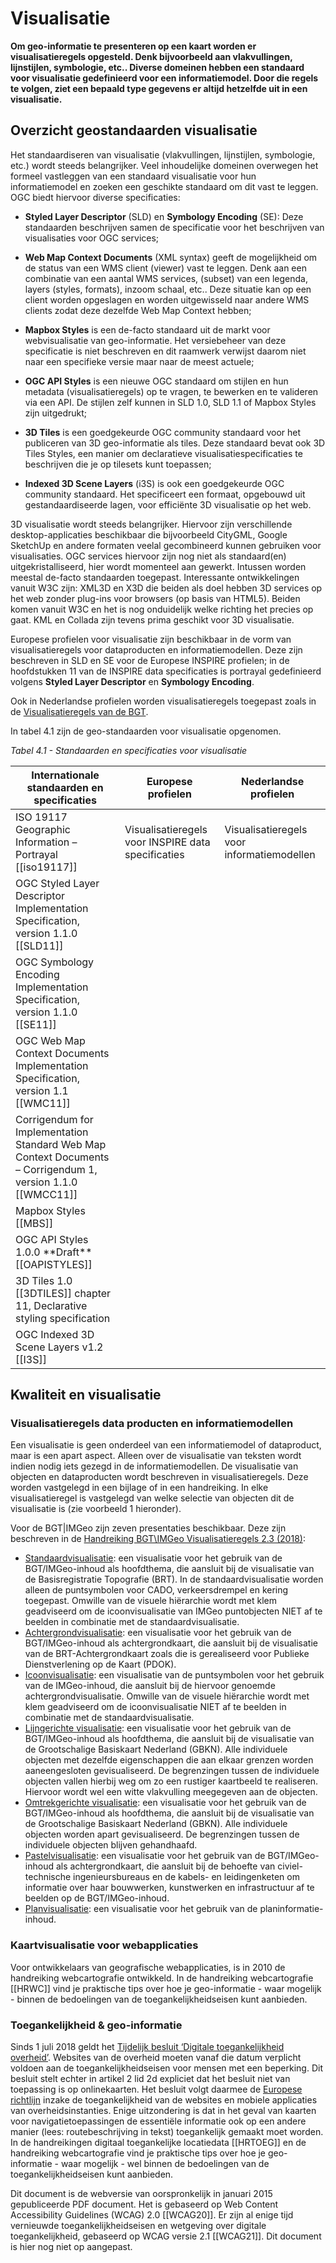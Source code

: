 # Visualisatie

**Om geo-informatie te presenteren op een kaart worden er visualisatieregels opgesteld. Denk bijvoorbeeld aan vlakvullingen, lijnstijlen, symbologie, etc.. Diverse domeinen hebben een standaard voor visualisatie gedefinieerd voor een informatiemodel. Door die regels te volgen, ziet een bepaald type gegevens er altijd hetzelfde uit in een visualisatie.**

## Overzicht geostandaarden visualisatie

Het standaardiseren van visualisatie (vlakvullingen, lijnstijlen, symbologie, etc.) wordt steeds belangrijker. Veel inhoudelijke domeinen overwegen het formeel vastleggen van een standaard visualisatie voor hun informatiemodel en zoeken een geschikte standaard om dit vast te leggen. OGC biedt hiervoor diverse specificaties: 

-   **Styled Layer Descriptor** (SLD) en **Symbology Encoding** (SE): Deze standaarden beschrijven samen de specificatie voor het beschrijven van visualisaties voor OGC services;

-   **Web Map Context Documents** (XML syntax) geeft de mogelijkheid om de status van een WMS client (viewer) vast te leggen. Denk aan een combinatie van een aantal WMS services, (subset) van een legenda, layers (styles, formats), inzoom schaal, etc.. Deze situatie kan op een client worden opgeslagen en worden uitgewisseld naar andere WMS clients zodat deze dezelfde Web Map Context hebben;

-   **Mapbox Styles** is een de-facto standaard uit de markt voor webvisualisatie van geo-informatie. Het versiebeheer van deze specificatie is niet beschreven en dit raamwerk verwijst daarom niet naar een specifieke versie maar naar de meest actuele; 

-   **OGC API Styles** is een nieuwe OGC standaard om stijlen en hun metadata (visualisatieregels) op te vragen, te bewerken en te valideren via een API. De stijlen zelf kunnen in SLD 1.0, SLD 1.1 of Mapbox Styles zijn uitgedrukt;

- **3D Tiles** is een goedgekeurde OGC community standaard voor het publiceren van 3D geo-informatie als tiles. Deze standaard bevat ook 3D Tiles Styles, een manier om declaratieve visualisatiespecificaties te beschrijven die je op tilesets kunt toepassen;

- **Indexed 3D Scene Layers** (i3S) is ook een goedgekeurde OGC community standaard. Het specificeert een formaat, opgebouwd uit gestandaardiseerde lagen, voor efficiënte 3D visualisatie op het web.

<aside class="note">3D visualisatie wordt steeds belangrijker. Hiervoor zijn verschillende
    desktop-applicaties beschikbaar die bijvoorbeeld CityGML, Google SketchUp en
    andere formaten veelal gecombineerd kunnen gebruiken voor visualisaties. OGC
    services hiervoor zijn nog niet als standaard(en) uitgekristalliseerd, hier
    wordt momenteel aan gewerkt. Intussen worden meestal de-facto standaarden
    toegepast. Interessante ontwikkelingen vanuit W3C zijn: XML3D en X3D die
    beiden als doel hebben 3D services op het web zonder plug-ins voor browsers
    (op basis van HTML5). Beiden komen vanuit W3C en het is nog onduidelijk
    welke richting het precies op gaat. KML en Collada zijn tevens prima
    geschikt voor 3D visualisatie.</aside>

 Europese profielen voor visualisatie zijn beschikbaar in de vorm van visualisatieregels voor dataproducten en informatiemodellen. Deze zijn beschreven in SLD en SE voor de Europese INSPIRE profielen; in de hoofdstukken 11 van de INSPIRE data specificaties is portrayal gedefinieerd volgens **Styled Layer Descriptor** en **Symbology Encoding**.

Ook in Nederlandse profielen worden visualisatieregels toegepast zoals in de [Visualisatieregels van de BGT](#bgtvoorbeeld).

In tabel 4.1 zijn de geo-standaarden voor visualisatie opgenomen. 

*Tabel 4.1 - Standaarden en specificaties voor visualisatie*

<table>
  <colgroup>
  <col% style= "width: 34%;" >
  <col% style= "width: 33%;" >
  <col% style= "width: 33%;" >
   </colgroup>
  <thead>
    <tr>
      <th> Internationale standaarden en specificaties </th>
      <th> Europese profielen </th>
      <th> Nederlandse profielen </th>
    </tr>
  </thead>
  <tbody>
    <tr>
      <td>ISO 19117 Geographic Information – Portrayal [[iso19117]] </td>
      <td>Visualisatieregels voor INSPIRE data specificaties </td>
      <td>Visualisatieregels voor informatiemodellen </td>
    </tr>
   <tr>
      <td>OGC Styled Layer Descriptor Implementation Specification, version 1.1.0 [[SLD11]] </td>
      <td> </td>
      <td> </td>
    </tr>
   <tr>
      <td>OGC Symbology Encoding Implementation Specification, version 1.1.0 [[SE11]]  </td>
      <td> </td>
      <td> </td>
    </tr>
   <tr>
      <td>OGC Web Map Context Documents Implementation Specification, version 1.1 [[WMC11]] </td>
      <td> </td>
      <td> </td>
    </tr>
   <tr>
      <td>Corrigendum for Implementation Standard Web Map Context Documents – Corrigendum 1, version 1.1.0 [[WMCC11]] </td>
      <td> </td>
      <td> </td>
    </tr>
   <tr>
      <td>Mapbox Styles [[MBS]] </td>
      <td> </td>
      <td> </td>
    </tr>
   <tr>
      <td>OGC API Styles 1.0.0 **Draft** [[OAPISTYLES]] </td>
      <td> </td>
      <td> </td>
    </tr>
   <tr>
      <td>3D Tiles 1.0 [[3DTILES]] chapter 11, Declarative styling specification </td>
      <td> </td>
      <td> </td>
    </tr>
   <tr>
      <td>OGC Indexed 3D Scene Layers v1.2 [[I3S]] </td>
      <td> </td>
      <td> </td>
    </tr> 
  </tbody>
</table>

## Kwaliteit en visualisatie

### Visualisatieregels data producten en informatiemodellen

Een visualisatie is geen onderdeel van een informatiemodel of dataproduct, maar is een apart aspect. Alleen over de visualisatie van teksten wordt indien nodig iets gezegd in de informatiemodellen. De visualisatie van objecten en dataproducten wordt beschreven in visualisatieregels. Deze worden vastgelegd in een bijlage of in een handreiking. In elke visualisatieregel is vastgelegd van welke selectie van objecten dit de visualisatie is (zie voorbeeld 1 hieronder). 

<aside class="example" title="Visualisatieregels van de BGT" id="bgtvoorbeeld">

Voor de BGT|IMGeo zijn zeven presentaties beschikbaar. Deze zijn beschreven in de [Handreiking BGT\IMGeo Visualisatieregels 2.3
(2018)](https://docs.geostandaarden.nl/bgt/def-hr-visualisatie-20181015/):

-  <u>Standaardvisualisatie</u>: een visualisatie voor het gebruik van de
    BGT/IMGeo-inhoud als hoofdthema, die aansluit bij de visualisatie van de
    Basisregistratie Topografie (BRT). In de standaardvisualisatie worden alleen
    de puntsymbolen voor CADO, verkeersdrempel en kering toegepast. Omwille van
    de visuele hiërarchie wordt met klem geadviseerd om de icoonvisualisatie van
    IMGeo puntobjecten NIET af te beelden in combinatie met de
    standaardvisualisatie.
-   <u>Achtergrondvisualisatie</u>: een visualisatie voor het gebruik van de
    BGT/IMGeo-inhoud als achtergrondkaart, die aansluit bij de visualisatie van
    de BRT-Achtergrondkaart zoals die is gerealiseerd voor Publieke
    Dienstverlening op de Kaart (PDOK).
-   <u>Icoonvisualisatie</u>: een visualisatie van de puntsymbolen voor het gebruik van
    de IMGeo-inhoud, die aansluit bij de hiervoor genoemde
    achtergrondvisualisatie. Omwille van de visuele hiërarchie wordt met klem
    geadviseerd om de icoonvisualisatie NIET af te beelden in combinatie met de
    standaardvisualisatie.
-   <u>Lijngerichte visualisatie</u>: een visualisatie voor het gebruik van de
    BGT/IMGeo-inhoud als hoofdthema, die aansluit bij de visualisatie van de
    Grootschalige Basiskaart Nederland (GBKN). Alle individuele objecten met
    dezelfde eigenschappen die aan elkaar grenzen worden aaneengesloten
    gevisualiseerd. De begrenzingen tussen de individuele objecten vallen
    hierbij weg om zo een rustiger kaartbeeld te realiseren. Hiervoor wordt wel
    een witte vlakvulling meegegeven aan de objecten.
-   <u>Omtrekgerichte visualisatie</u>: een visualisatie voor het gebruik van de
    BGT/IMGeo-inhoud als hoofdthema, die aansluit bij de visualisatie van de
    Grootschalige Basiskaart Nederland (GBKN). Alle individuele objecten worden
    apart gevisualiseerd. De begrenzingen tussen de individuele objecten blijven
    gehandhaafd.
-   <u>Pastelvisualisatie</u>: een visualisatie voor het gebruik van de
    BGT/IMGeo-inhoud als achtergrondkaart, die aansluit bij de behoefte van
    civiel-technische ingenieursbureaus en de kabels- en leidingenketen om
    informatie over haar bouwwerken, kunstwerken en infrastructuur af te beelden
    op de BGT/IMGeo-inhoud.
-   <u>Planvisualisatie</u>: een visualisatie voor het gebruik van de
    planinformatie-inhoud.

</aside>

### Kaartvisualisatie voor webapplicaties

Voor ontwikkelaars van geografische webapplicaties, is in 2010 de handreiking webcartografie ontwikkeld. In de handreiking webcartografie [[HRWC]] vind je praktische tips over hoe je geo-informatie - waar mogelijk - binnen de bedoelingen van de toegankelijkheidseisen kunt aanbieden.

### Toegankelijkheid & geo-informatie

Sinds 1 juli 2018 geldt het [Tijdelijk besluit ‘Digitale toegankelijkheid overheid’](https://zoek.officielebekendmakingen.nl/stb-2018-141.html). Websites van de overheid moeten vanaf die datum verplicht voldoen aan de toegankelijkheidseisen voor mensen met een beperking. Dit besluit stelt echter in artikel 2 lid 2d expliciet dat het besluit niet van toepassing is op onlinekaarten. Het besluit volgt daarmee de [Europese richtlijn](https://eur-lex.europa.eu/legal-content/NL/TXT/HTML/?uri=CELEX:32016L2102&qid=1481290140258&from=en) inzake de toegankelijkheid van de websites en mobiele applicaties van overheidsinstanties. Enige uitzondering is dat in het geval van kaarten voor navigatietoepassingen de essentiële informatie ook op een andere manier (lees: routebeschrijving in tekst) toegankelijk gemaakt moet worden. In de handreikingen digitaal toegankelijke locatiedata [[HRTOEG]] en de handreiking webcartografie vind je praktische tips over hoe je geo-informatie - waar mogelijk - wel binnen de bedoelingen van de toegankelijkheidseisen kunt aanbieden.

<aside class="note">Dit document is de webversie van oorspronkelijk in januari 2015 gepubliceerde PDF document. Het is gebaseerd op Web Content Accessibility Guidelines (WCAG) 2.0 [[WCAG20]]. Er zijn al enige tijd vernieuwde toegankelijkheidseisen en wetgeving over digitale toegankelijkheid, gebaseerd op WCAG versie 2.1 [[WCAG21]]. Dit document is hier nog niet op aangepast.</aside>